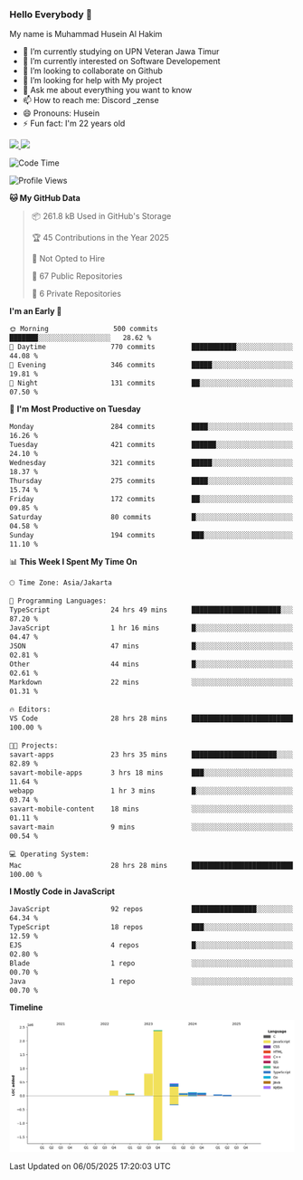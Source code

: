 ### Hello Everybody 👋

My name is Muhammad Husein Al Hakim

- 🔭 I’m currently studying on UPN Veteran Jawa Timur
- 🌱 I’m currently interested on Software Developement
- 👯 I’m looking to collaborate on Github
- 🤔 I’m looking for help with My project
- 💬 Ask me about everything you want to know
- 📫 How to reach me: Discord _zense
- 😄 Pronouns: Husein
- ⚡ Fun fact: I'm 22 years old

<p align="left">
<a href="https://github.com/huseinhq">
  <img height="180em" src="https://github-readme-stats-eight-theta.vercel.app/api?username=huseinhq&show_icons=true&theme=algolia&include_all_commits=true&count_private=true"/>
  <img height="180em" src="https://github-readme-stats-eight-theta.vercel.app/api/top-langs/?username=huseinhq&layout=compact&langs_count=8&theme=algolia"/>
</a>
</p>

<!--START_SECTION:waka-->
![Code Time](http://img.shields.io/badge/Code%20Time-2%2C105%20hrs%201%20min-blue)

![Profile Views](http://img.shields.io/badge/Profile%20Views-2-blue)

**🐱 My GitHub Data** 

> 📦 261.8 kB Used in GitHub's Storage 
 > 
> 🏆 45 Contributions in the Year 2025
 > 
> 🚫 Not Opted to Hire
 > 
> 📜 67 Public Repositories 
 > 
> 🔑 6 Private Repositories 
 > 
**I'm an Early 🐤** 

```text
🌞 Morning                500 commits         ███████░░░░░░░░░░░░░░░░░░   28.62 % 
🌆 Daytime                770 commits         ███████████░░░░░░░░░░░░░░   44.08 % 
🌃 Evening                346 commits         █████░░░░░░░░░░░░░░░░░░░░   19.81 % 
🌙 Night                  131 commits         ██░░░░░░░░░░░░░░░░░░░░░░░   07.50 % 
```
📅 **I'm Most Productive on Tuesday** 

```text
Monday                   284 commits         ████░░░░░░░░░░░░░░░░░░░░░   16.26 % 
Tuesday                  421 commits         ██████░░░░░░░░░░░░░░░░░░░   24.10 % 
Wednesday                321 commits         █████░░░░░░░░░░░░░░░░░░░░   18.37 % 
Thursday                 275 commits         ████░░░░░░░░░░░░░░░░░░░░░   15.74 % 
Friday                   172 commits         ██░░░░░░░░░░░░░░░░░░░░░░░   09.85 % 
Saturday                 80 commits          █░░░░░░░░░░░░░░░░░░░░░░░░   04.58 % 
Sunday                   194 commits         ███░░░░░░░░░░░░░░░░░░░░░░   11.10 % 
```


📊 **This Week I Spent My Time On** 

```text
🕑︎ Time Zone: Asia/Jakarta

💬 Programming Languages: 
TypeScript               24 hrs 49 mins      ██████████████████████░░░   87.20 % 
JavaScript               1 hr 16 mins        █░░░░░░░░░░░░░░░░░░░░░░░░   04.47 % 
JSON                     47 mins             █░░░░░░░░░░░░░░░░░░░░░░░░   02.81 % 
Other                    44 mins             █░░░░░░░░░░░░░░░░░░░░░░░░   02.61 % 
Markdown                 22 mins             ░░░░░░░░░░░░░░░░░░░░░░░░░   01.31 % 

🔥 Editors: 
VS Code                  28 hrs 28 mins      █████████████████████████   100.00 % 

🐱‍💻 Projects: 
savart-apps              23 hrs 35 mins      █████████████████████░░░░   82.89 % 
savart-mobile-apps       3 hrs 18 mins       ███░░░░░░░░░░░░░░░░░░░░░░   11.64 % 
webapp                   1 hr 3 mins         █░░░░░░░░░░░░░░░░░░░░░░░░   03.74 % 
savart-mobile-content    18 mins             ░░░░░░░░░░░░░░░░░░░░░░░░░   01.11 % 
savart-main              9 mins              ░░░░░░░░░░░░░░░░░░░░░░░░░   00.54 % 

💻 Operating System: 
Mac                      28 hrs 28 mins      █████████████████████████   100.00 % 
```

**I Mostly Code in JavaScript** 

```text
JavaScript               92 repos            ████████████████░░░░░░░░░   64.34 % 
TypeScript               18 repos            ███░░░░░░░░░░░░░░░░░░░░░░   12.59 % 
EJS                      4 repos             █░░░░░░░░░░░░░░░░░░░░░░░░   02.80 % 
Blade                    1 repo              ░░░░░░░░░░░░░░░░░░░░░░░░░   00.70 % 
Java                     1 repo              ░░░░░░░░░░░░░░░░░░░░░░░░░   00.70 % 
```



**Timeline**

![Lines of Code chart](https://raw.githubusercontent.com/HuseinHQ/HuseinHQ/main/assets/bar_graph.png)


 Last Updated on 06/05/2025 17:20:03 UTC
<!--END_SECTION:waka-->
